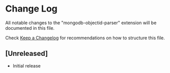 # Change Log

All notable changes to the "mongodb-objectid-parser" extension will be documented in this file.

Check [Keep a Changelog](http://keepachangelog.com/) for recommendations on how to structure this file.

## [Unreleased]

- Initial release